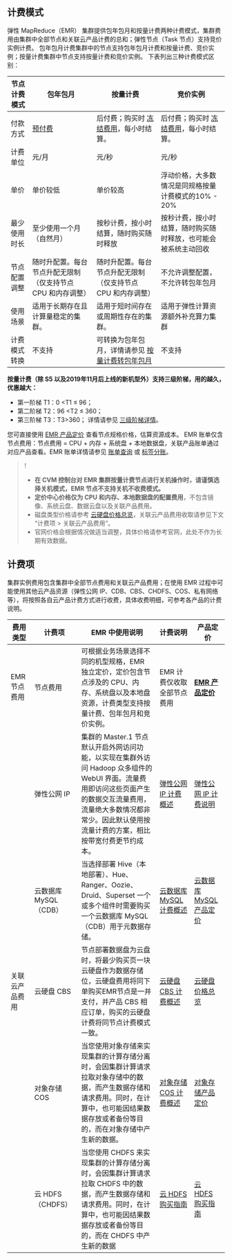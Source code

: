 ## 计费模式
弹性 MapReduce（EMR） 集群提供包年包月和按量计费两种计费模式，集群费用由集群中全部节点和关联云产品计费的总和；弹性节点（Task 节点）支持竞价实例计费。
包年包月计费集群中的节点支持包年包月计费和按量计费、竞价实例；按量计费集群中节点支持按量计费和竞价实例。
下表列出三种计费模式区别：
<table>
<thead>
<tr>
<th>节点计费模式</th>
<th>包年包月</th>
<th>按量计费</th>
<th>竞价实例</th>
</tr>
</thead>
<tbody><tr>
<td>付款方式</td>
<td><a href="https://cloud.tencent.com/document/product/555/9618">预付费</a></td>
<td>后付费；购买时 <a href="https://cloud.tencent.com/document/product/555/12039">冻结费用</a>，每小时结算。</td>
<td>后付费；购买时 <a href="https://cloud.tencent.com/document/product/555/12039">冻结费用</a>，每小时结算。</td>
</tr>
<tr>
<td>计费单位</td>
<td>元/月</td>
<td>元/秒</td>
<td>元/秒</td>
</tr>
<tr>
<td>单价</td>
<td>单价较低</td>
<td>单价较高</td>
<td>浮动价格，大多数情况是同规格按量计费模式的10% - 20%</td>
</tr>
<tr>
<td>最少使用时长</td>
<td>至少使用一个月（自然月）</td>
<td>按秒计费，按小时结算，随时购买随时释放</td>
<td>按秒计费，按小时结算，随时购买随时释放，也可能会被系统主动回收</td>
</tr>
<tr>
<td>节点配置调整</td>
<td>随时升配置。每台节点升配无限制（仅支持节点 CPU 和内存调整）</td>
<td>随时升配置。每台节点升配无限制（仅支持节点 CPU 和内存调整）</td>
<td>不允许调整配置，不允许转包年包月</td>
</tr>
<tr>
<td>使用场景</td>
<td>适用于长期存在且计算量稳定的集群。</td>
<td>适用于短时间存在或周期性存在的集群。</td>
<td>适用于弹性计算资源额外补充算力集群</td>
</tr>
<tr>
<td>计费模式转换</td>
<td>不支持</td>
<td>可转换为包年包月，详情请参见 <a href="https://cloud.tencent.com/document/product/589/63396">按量计费转包年包月</a></td>
<td>不支持</td>
</tr>
</tbody></table>

**按量计费（除 S5 以及2019年11月后上线的新机型外）支持三级阶梯，用的越久，优惠越大：**
- 第一阶梯 T1：0 &lt;T1 ≤ 96；
- 第二阶梯 T2：96 &lt;T2 ≤ 360；
- 第三阶梯 T3：T3>360；
详情请参见  [三级阶梯详情](https://cloud.tencent.com/document/product/213/2176)。

您可直接使用 [EMR 产品定价](https://buy.cloud.tencent.com/price/emr) 查看节点规格价格，估算资源成本。
EMR 账单仅含节点费用：节点费用 = CPU + 内存 + 系统盘 + 本地数据盘，关联产品账单通过对应产品查看。EMR 账单详情请参见 [账单查询](https://cloud.tencent.com/document/product/589/76211) 或 [标签分账](https://cloud.tencent.com/document/product/589/76211)。
>! 
>- **在 CVM 控制台对 EMR 集群按量计费节点进行关机操作时，请谨慎选择关机模式，EMR 节点不支持关机不收费模式。**
>- **定价中心价格仅为 CPU 和内存、本地数据盘的配置费用**，不包含镜像、系统云盘、数据云盘以及关联产品费用。
>- 磁盘类型价格请参考 [云硬盘价格总览](https://cloud.tencent.com/document/product/362/2413)，关联云产品费用收取请参见下文 “计费项 > 关联云产品费用”。
>- 官网价格会根据情况做适当调整，具体价格请参考官网，此处不作为长期有效数据。

## 计费项
集群实例费用包含集群中全部节点费用和关联云产品费用；在使用 EMR 过程中可能使用其他云产品资源（弹性公网 IP、CDB、CBS、CHDFS、COS、私有网络等），将按照各自云产品计费方式进行收费，具体收费明细，可参考各产品的计费说明。
<table>
<thead>
<tr>
<th>费用类型</th>
<th>计费项</th>
<th>EMR 中使用说明</th>
<th>计费说明</th>
<th>产品定价</th>
</tr>
</thead>
<tbody><tr>
<td>EMR 节点费用</td>
<td>节点费用</td>
<td>可根据业务场景选择不同的机型规格，EMR 独立定价，定价包含节点涉及的 CPU、内存、系统盘以及本地盘资源，计费类型支持按量计费、包年包月和竞价实例。</td>
<td>EMR 计费仅收取全部节点费用</td>
<td><a href="https://buy.cloud.tencent.com/price/emr"><strong>EMR 产品定价</strong></a></td>
</tr>
<tr>
<td rowspan=5>关联云产品费用</td>
<td>弹性公网 IP</td>
<td>集群的 Master.1 节点默认开启外网访问功能，以实现在集群外访问 Hadoop 众多组件的 WebUI 界面。流量费用即访问这些页面产生的数据交互流量费用，流量绝大多数情况都非常少。因此默认使用按流量计费的方案，相比按带宽付费更节约成本。</td>
<td><a href="https://cloud.tencent.com/document/product/1199/41692">弹性公网 IP 计费概述</a></td>
<td><a href="https://cloud.tencent.com/document/product/213/17156">弹性公网 IP 计费说明</a></td>
</tr>
<tr>
<td>云数据库 MySQL（CDB）</td>
<td>当选择部署 Hive（本地部署）、Hue、Ranger、Oozie、Druid、Superset 一个或多个组件时需要购买一个云数据库 MySQL（CDB）用于元数据存储。</td>
<td><a href="https://cloud.tencent.com/document/product/236/18335">云数据库MySQL计费概述</a></td>
<td><a href="https://buy.cloud.tencent.com/price/cdb/overview?regionId=1&amp;zoneId=100006&amp;engineVersion=8.0&amp;cdbType=Z3&amp;memory=8000&amp;cpu=4&amp;volume=200&amp;goodsNum=1">云数据库 MySQL 产品定价</a></td>
</tr>
<tr>
<td>云硬盘 CBS</td>
<td>节点部署数据盘为云盘时，将最少购买页一块云硬盘作为数据存储位，云硬盘费用将同下单购买EMR节点是一并支付，并产品 CBS 相应订单，购买的云硬盘计费将同节点计费模式一致。</td>
<td><a href="https://cloud.tencent.com/document/product/362/32361">云硬盘 CBS 计费概述</a></td>
<td><a href="https://cloud.tencent.com/document/product/362/2413">云硬盘价格总览</a></td>
</tr>
<tr>
<td>对象存储 COS</td>
<td>当您使用对象存储来实现集群的计算存储分离时，会因集群计算请求拉取对象存储中的数据，而产生数据存储和请求费用。同时，在计算中，也可能因结果数据存放或者备份等目的，而在对象存储中产生新的数据。</td>
<td><a href="https://cloud.tencent.com/document/product/436/16871">对象存储 COS 计费概述</a></td>
<td><a href="https://buy.cloud.tencent.com/price/cos">对象存储产品定价</a></td>
</tr>
<tr>
<td>云 HDFS（CHDFS）</td>
<td>当您使用 CHDFS 来实现集群的计算存储分离时，会因集群计算请求拉取 CHDFS 中的数据，而产生数据存储和请求费用。同时，在计算中，也可能因结果数据存放或者备份等目的，而在 CHDFS 中产生新的数据</td>
<td><a href="https://cloud.tencent.com/document/product/1105/36359">云 HDFS 购买指南</a></td>
<td><a href="https://cloud.tencent.com/document/product/1105/36359">云 HDFS 购买指南</a></td>
</tr>
</tbody></table>
